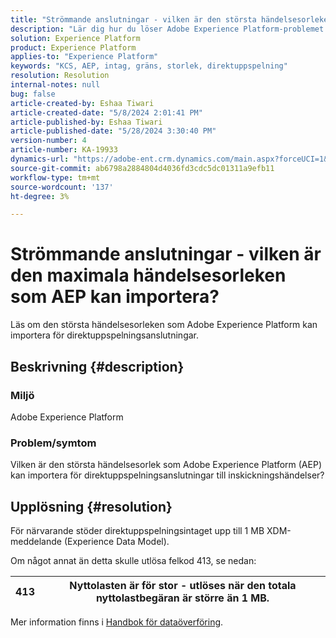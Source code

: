 ```yaml
---
title: "Strömmande anslutningar - vilken är den största händelsesorleken som AEP kan importera?"
description: "Lär dig hur du löser Adobe Experience Platform-problemet där direktuppspelningsuppläsningen stöder upp till 1 MB Experience Data Model-meddelande."
solution: Experience Platform
product: Experience Platform
applies-to: "Experience Platform"
keywords: "KCS, AEP, intag, gräns, storlek, direktuppspelning"
resolution: Resolution
internal-notes: null
bug: false
article-created-by: Eshaa Tiwari
article-created-date: "5/8/2024 2:01:41 PM"
article-published-by: Eshaa Tiwari
article-published-date: "5/28/2024 3:30:40 PM"
version-number: 4
article-number: KA-19933
dynamics-url: "https://adobe-ent.crm.dynamics.com/main.aspx?forceUCI=1&pagetype=entityrecord&etn=knowledgearticle&id=0775917c-430d-ef11-9f8a-6045bd006793"
source-git-commit: ab6798a2884804d4036fd3cdc5dc01311a9efb11
workflow-type: tm+mt
source-wordcount: '137'
ht-degree: 3%

---
```


# Strömmande anslutningar - vilken är den maximala händelsesorleken som AEP kan importera?


Läs om den största händelsesorleken som Adobe Experience Platform kan importera för direktuppspelningsanslutningar.

## Beskrivning {#description}


### <b>Miljö</b>

Adobe Experience Platform

### <b>Problem/symtom</b>

Vilken är den största händelsesorlek som Adobe Experience Platform (AEP) kan importera för direktuppspelningsanslutningar till inskickningshändelser?


## Upplösning {#resolution}


För närvarande stöder direktuppspelningsintaget upp till 1 MB XDM-meddelande (Experience Data Model).

Om något annat än detta skulle utlösa felkod 413, se nedan:




| 413 | Nyttolasten är för stor - utlöses när den totala nyttolastbegäran är större än 1 MB. |
| --- | --- |




Mer information finns i [Handbok för dataöverföring](https://experienceleague.adobe.com/en/docs/experience-platform/ingestion/tutorials/streaming-multiple-messages).
